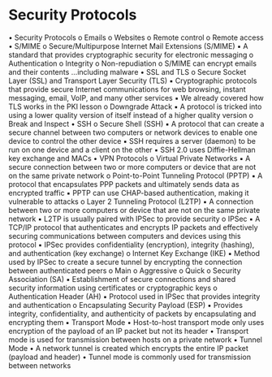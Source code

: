 <!-- ---
layout: post
title:  "CompTIA Security+ SY0-501 Study Notes - Phần B21: Security Protocols"
author: blackeye
categories: [ exam network, security, comptia, experience ]
image: assets/images/10.jpg
--- -->

# Security Protocols
• Security Protocols
o Emails
o Websites
o Remote control
o Remote access
• S/MIME
o Secure/Multipurpose Internet Mail Extensions (S/MIME)
▪ A standard that provides cryptographic security for electronic messaging
o Authentication
o Integrity
o Non-repudiation
o S/MIME can encrypt emails and their contents …including malware
• SSL and TLS
o Secure Socket Layer (SSL) and Transport Layer Security (TLS)
▪ Cryptographic protocols that provide secure Internet communications for
web browsing, instant messaging, email, VoIP, and many other services
▪ We already covered how TLS works in the PKI lesson
o Downgrade Attack
▪ A protocol is tricked into using a lower quality version of itself instead of
a higher quality version
o Break and Inspect
• SSH
o Secure Shell (SSH)
▪ A protocol that can create a secure channel between two computers or
network devices to enable one device to control the other device
▪ SSH requires a server (daemon) to be run on one device and a client on
the other
▪ SSH 2.0 uses Diffie-Hellman key exchange and MACs
• VPN Protocols
o Virtual Private Networks
▪ A secure connection between two or more computers or device that are
not on the same private network
o Point-to-Point Tunneling Protocol (PPTP)
▪ A protocol that encapsulates PPP packets and ultimately sends data as
encrypted traffic
▪ PPTP can use CHAP-based authentication, making it vulnerable to attacks
o Layer 2 Tunneling Protocol (L2TP)
▪ A connection between two or more computers or device that are not on
the same private network
▪ L2TP is usually paired with IPSec to provide security
o IPSec
▪ A TCP/IP protocol that authenticates and encrypts IP packets and
effectively securing communications between computers and devices
using this protocol
▪ IPSec provides confidentiality (encryption), integrity (hashing), and
authentication (key exchange)
o Internet Key Exchange (IKE)
▪ Method used by IPSec to create a secure tunnel by encrypting the
connection between authenticated peers
o Main
o Aggressive
o Quick
o Security Association (SA)
▪ Establishment of secure connections and shared security information
using certificates or cryptographic keys
o Authentication Header (AH)
▪ Protocol used in IPSec that provides integrity and authentication
o Encapsulating Security Payload (ESP)
▪ Provides integrity, confidentiality, and authenticity of packets by
encapsulating and encrypting them
▪ Transport Mode
• Host-to-host transport mode only uses encryption of the payload
of an IP packet but not its header
• Transport mode is used for transmission between hosts on a
private network
▪ Tunnel Mode
• A network tunnel is created which encrypts the entire IP packet
(payload and header)
• Tunnel mode is commonly used for transmission between
networks